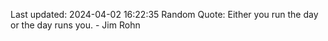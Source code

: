 Last updated: 2024-04-02 16:22:35
Random Quote: Either you run the day or the day runs you. - Jim Rohn